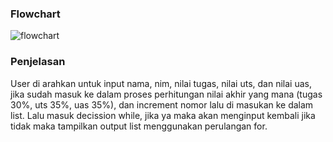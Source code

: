 ### **Flowchart**
![flowchart](https://user-images.githubusercontent.com/56189241/69896016-a68ee600-136c-11ea-8c75-58a3914ed2a8.jpg)

### **Penjelasan**

User di arahkan untuk input nama, nim, nilai tugas, nilai uts, dan nilai uas, jika sudah masuk ke dalam proses perhitungan nilai akhir yang mana (tugas 30%, uts 35%, uas 35%), dan increment nomor lalu di masukan ke dalam list. Lalu masuk decission while, jika ya maka akan menginput kembali jika tidak maka tampilkan output list menggunakan perulangan for.
